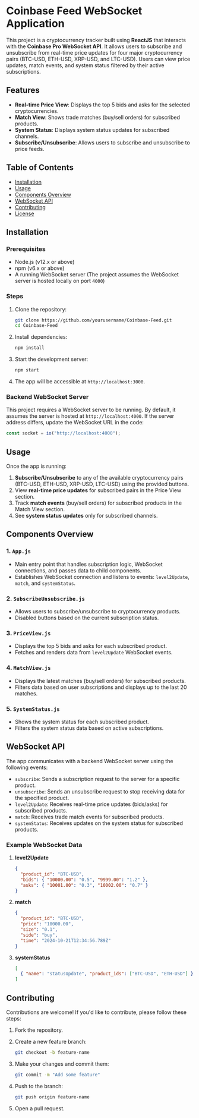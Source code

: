 # Coinbase Feed WebSocket Application

This project is a cryptocurrency tracker built using **ReactJS** that interacts with the **Coinbase Pro WebSocket API**. It allows users to subscribe and unsubscribe from real-time price updates for four major cryptocurrency pairs (BTC-USD, ETH-USD, XRP-USD, and LTC-USD). Users can view price updates, match events, and system status filtered by their active subscriptions.

## Features

- **Real-time Price View**: Displays the top 5 bids and asks for the selected cryptocurrencies.
- **Match View**: Shows trade matches (buy/sell orders) for subscribed products.
- **System Status**: Displays system status updates for subscribed channels.
- **Subscribe/Unsubscribe**: Allows users to subscribe and unsubscribe to price feeds.

## Table of Contents

- [Installation](#installation)
- [Usage](#usage)
- [Components Overview](#components-overview)
- [WebSocket API](#websocket-api)
- [Contributing](#contributing)
- [License](#license)

## Installation

### Prerequisites

- Node.js (v12.x or above)
- npm (v6.x or above)
- A running WebSocket server (The project assumes the WebSocket server is hosted locally on port `4000`)

### Steps

1. Clone the repository:

    ```bash
    git clone https://github.com/yourusername/Coinbase-Feed.git
    cd Coinbase-Feed
    ```

2. Install dependencies:

    ```bash
    npm install
    ```

3. Start the development server:

    ```bash
    npm start
    ```

4. The app will be accessible at `http://localhost:3000`.

### Backend WebSocket Server

This project requires a WebSocket server to be running. By default, it assumes the server is hosted at `http://localhost:4000`. If the server address differs, update the WebSocket URL in the code:

```js
const socket = io("http://localhost:4000");
```

## Usage

Once the app is running:

1. **Subscribe/Unsubscribe** to any of the available cryptocurrency pairs (BTC-USD, ETH-USD, XRP-USD, LTC-USD) using the provided buttons.
2. View **real-time price updates** for subscribed pairs in the Price View section.
3. Track **match events** (buy/sell orders) for subscribed products in the Match View section.
4. See **system status updates** only for subscribed channels.

## Components Overview

### 1. `App.js`

- Main entry point that handles subscription logic, WebSocket connections, and passes data to child components.
- Establishes WebSocket connection and listens to events: `level2Update`, `match`, and `systemStatus`.

### 2. `SubscribeUnsubscribe.js`

- Allows users to subscribe/unsubscribe to cryptocurrency products.
- Disabled buttons based on the current subscription status.

### 3. `PriceView.js`

- Displays the top 5 bids and asks for each subscribed product.
- Fetches and renders data from `level2Update` WebSocket events.

### 4. `MatchView.js`

- Displays the latest matches (buy/sell orders) for subscribed products.
- Filters data based on user subscriptions and displays up to the last 20 matches.

### 5. `SystemStatus.js`

- Shows the system status for each subscribed product.
- Filters the system status data based on active subscriptions.

## WebSocket API

The app communicates with a backend WebSocket server using the following events:

- `subscribe`: Sends a subscription request to the server for a specific product.
- `unsubscribe`: Sends an unsubscribe request to stop receiving data for the specified product.
- `level2Update`: Receives real-time price updates (bids/asks) for subscribed products.
- `match`: Receives trade match events for subscribed products.
- `systemStatus`: Receives updates on the system status for subscribed products.

### Example WebSocket Data

1. **level2Update**

    ```json
    {
      "product_id": "BTC-USD",
      "bids": { "10000.00": "0.5", "9999.00": "1.2" },
      "asks": { "10001.00": "0.3", "10002.00": "0.7" }
    }
    ```

2. **match**

    ```json
    {
      "product_id": "BTC-USD",
      "price": "10000.00",
      "size": "0.1",
      "side": "buy",
      "time": "2024-10-21T12:34:56.789Z"
    }
    ```

3. **systemStatus**

    ```json
    [
      { "name": "statusUpdate", "product_ids": ["BTC-USD", "ETH-USD"] }
    ]
    ```

## Contributing

Contributions are welcome! If you'd like to contribute, please follow these steps:

1. Fork the repository.
2. Create a new feature branch:

    ```bash
    git checkout -b feature-name
    ```

3. Make your changes and commit them:

    ```bash
    git commit -m "Add some feature"
    ```

4. Push to the branch:

    ```bash
    git push origin feature-name
    ```

5. Open a pull request.

